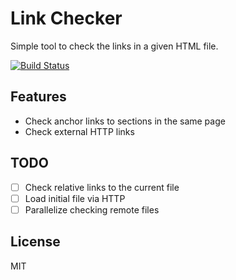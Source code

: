 # Link Checker

Simple tool to check the links in a given HTML file.

[![Build Status](https://travis-ci.org/killercup/link-checker.svg)](https://travis-ci.org/killercup/link-checker)

## Features

- Check anchor links to sections in the same page
- Check external HTTP links

## TODO

- [ ] Check relative links to the current file
- [ ] Load initial file via HTTP
- [ ] Parallelize checking remote files

## License

MIT
